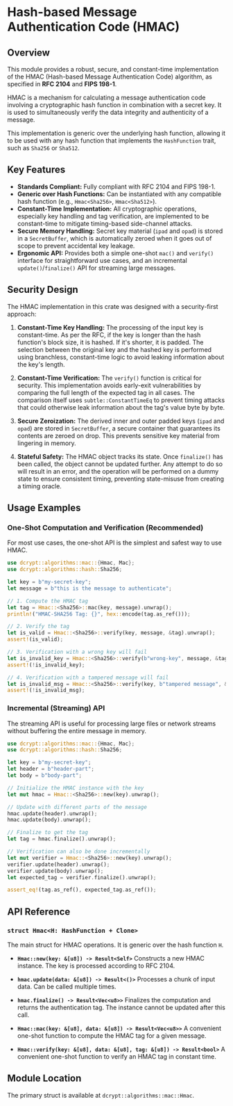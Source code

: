 # Hash-based Message Authentication Code (HMAC)

## Overview

This module provides a robust, secure, and constant-time implementation of the HMAC (Hash-based Message Authentication Code) algorithm, as specified in **RFC 2104** and **FIPS 198-1**.

HMAC is a mechanism for calculating a message authentication code involving a cryptographic hash function in combination with a secret key. It is used to simultaneously verify the data integrity and authenticity of a message.

This implementation is generic over the underlying hash function, allowing it to be used with any hash function that implements the `HashFunction` trait, such as `Sha256` or `Sha512`.

## Key Features

*   **Standards Compliant:** Fully compliant with RFC 2104 and FIPS 198-1.
*   **Generic over Hash Functions:** Can be instantiated with any compatible hash function (e.g., `Hmac<Sha256>`, `Hmac<Sha512>`).
*   **Constant-Time Implementation:** All cryptographic operations, especially key handling and tag verification, are implemented to be constant-time to mitigate timing-based side-channel attacks.
*   **Secure Memory Handling:** Secret key material (`ipad` and `opad`) is stored in a `SecretBuffer`, which is automatically zeroed when it goes out of scope to prevent accidental key leakage.
*   **Ergonomic API:** Provides both a simple one-shot `mac()` and `verify()` interface for straightforward use cases, and an incremental `update()`/`finalize()` API for streaming large messages.

## Security Design

The HMAC implementation in this crate was designed with a security-first approach:

1.  **Constant-Time Key Handling:** The processing of the input key is constant-time. As per the RFC, if the key is longer than the hash function's block size, it is hashed. If it's shorter, it is padded. The selection between the original key and the hashed key is performed using branchless, constant-time logic to avoid leaking information about the key's length.

2.  **Constant-Time Verification:** The `verify()` function is critical for security. This implementation avoids early-exit vulnerabilities by comparing the full length of the expected tag in all cases. The comparison itself uses `subtle::ConstantTimeEq` to prevent timing attacks that could otherwise leak information about the tag's value byte by byte.

3.  **Secure Zeroization:** The derived inner and outer padded keys (`ipad` and `opad`) are stored in `SecretBuffer`, a secure container that guarantees its contents are zeroed on drop. This prevents sensitive key material from lingering in memory.

4.  **Stateful Safety:** The HMAC object tracks its state. Once `finalize()` has been called, the object cannot be updated further. Any attempt to do so will result in an error, and the operation will be performed on a dummy state to ensure consistent timing, preventing state-misuse from creating a timing oracle.

## Usage Examples

### One-Shot Computation and Verification (Recommended)

For most use cases, the one-shot API is the simplest and safest way to use HMAC.

```rust
use dcrypt::algorithms::mac::{Hmac, Mac};
use dcrypt::algorithms::hash::Sha256;

let key = b"my-secret-key";
let message = b"this is the message to authenticate";

// 1. Compute the HMAC tag
let tag = Hmac::<Sha256>::mac(key, message).unwrap();
println!("HMAC-SHA256 Tag: {}", hex::encode(tag.as_ref()));

// 2. Verify the tag
let is_valid = Hmac::<Sha256>::verify(key, message, &tag).unwrap();
assert!(is_valid);

// 3. Verification with a wrong key will fail
let is_invalid_key = Hmac::<Sha256>::verify(b"wrong-key", message, &tag).unwrap();
assert!(!is_invalid_key);

// 4. Verification with a tampered message will fail
let is_invalid_msg = Hmac::<Sha256>::verify(key, b"tampered message", &tag).unwrap();
assert!(!is_invalid_msg);
```

### Incremental (Streaming) API

The streaming API is useful for processing large files or network streams without buffering the entire message in memory.

```rust
use dcrypt::algorithms::mac::{Hmac, Mac};
use dcrypt::algorithms::hash::Sha256;

let key = b"my-secret-key";
let header = b"header-part";
let body = b"body-part";

// Initialize the HMAC instance with the key
let mut hmac = Hmac::<Sha256>::new(key).unwrap();

// Update with different parts of the message
hmac.update(header).unwrap();
hmac.update(body).unwrap();

// Finalize to get the tag
let tag = hmac.finalize().unwrap();

// Verification can also be done incrementally
let mut verifier = Hmac::<Sha256>::new(key).unwrap();
verifier.update(header).unwrap();
verifier.update(body).unwrap();
let expected_tag = verifier.finalize().unwrap();

assert_eq!(tag.as_ref(), expected_tag.as_ref());
```

## API Reference

### `struct Hmac<H: HashFunction + Clone>`
The main struct for HMAC operations. It is generic over the hash function `H`.

*   **`Hmac::new(key: &[u8]) -> Result<Self>`**
    Constructs a new HMAC instance. The key is processed according to RFC 2104.

*   **`hmac.update(data: &[u8]) -> Result<()>`**
    Processes a chunk of input data. Can be called multiple times.

*   **`hmac.finalize() -> Result<Vec<u8>>`**
    Finalizes the computation and returns the authentication tag. The instance cannot be updated after this call.

*   **`Hmac::mac(key: &[u8], data: &[u8]) -> Result<Vec<u8>>`**
    A convenient one-shot function to compute the HMAC tag for a given message.

*   **`Hmac::verify(key: &[u8], data: &[u8], tag: &[u8]) -> Result<bool>`**
    A convenient one-shot function to verify an HMAC tag in constant time.

## Module Location

The primary struct is available at `dcrypt::algorithms::mac::Hmac`.